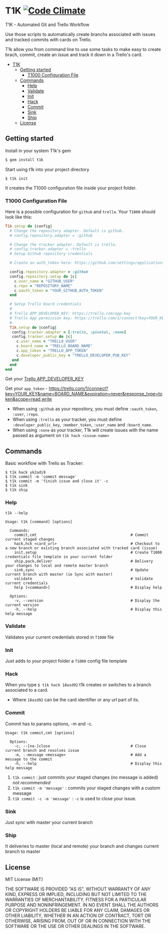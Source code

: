 # T1K [![Code Climate](https://codeclimate.com/github/fortesinformatica/t1k/badges/gpa.svg)](https://codeclimate.com/github/fortesinformatica/t1k)

T1K - Automated Git and Trello Workflow

Use those scripts to automatically create branchs associated with issues and tracked commits with cards on Trello.

T1k allow you from command line to use some tasks to make easy to create brach, commit, create an issue and track it down in a Trello's card.

- [T1K](#t1k)
  - [Getting started](#getting-started)
    - [T1000 Configuration File](#t1000-configuration-file)
  - [Commands](#commands)
    - [Help](#help)
    - [Validate](#validate)
    - [Init](#init)
    - [Hack](#hack)
    - [Commit](#commit)
    - [Sink](#sink)
    - [Ship](#ship)
  - [License](#license)

## Getting started

Install in your system T1k's gem

```ruby
$ gem install t1k
```

Start using t1k into your project directory

```shell
$ t1k init
```

It creates the T1000 configuration file inside your project folder.

### T1000 Configuration File
Here is a possible configuration for `github` and `trello`.
Your `T1000` should look like this:

```ruby
T1k.setup do |config|
  # Change the repository adapter. Default is github.
  # config.repository.adapter = :github

  # Change the tracker adapter. Default is trello.
  # config.tracker.adapter = :trello
  # Setup Github repository credentials

  # Create an auth_token here: https://github.com/settings/applications

  config.repository.adapter = :github
  config.repository.setup do |c|
    c.user_name = "GITHUB_USER"
    c.repo = "REPOSITORY_NAME"
    c.oauth_token = "YOUR_GITHUB_AUTH_TOKEN"
  end

  # Setup Trello board credentials
  #
  # Trello APP_DEVELOPER_KEY: https://trello.com/app-key
  # Trello App permission key: https://trello.com/1/connect?key=YOUR_KEY&name=BOARD_NAME&expiration=never&response_type=token&scope=read,write
  #
  T1k.setup do |config|
   config.tracker.adapter = [:trello, :pivotal, :none]
   config.tracker.setup do |c|
     c.user_name = "TRELLO_USER"
     c.board_name = "TRELLO_BOARD_NAME"
     c.app_token = "TRELLO_APP_TOKEN"
     c.developer_public_key = "TRELLO_DEVELOPER_PUB_KEY"
   end
  end
end
```

Get your [Trello APP_DEVELOPER_KEY](https://trello.com/app-key)

Get your `app_token` - https://trello.com/1/connect?key=YOUR_KEY&name=BOARD_NAME&expiration=never&response_type=token&scope=read,write

* When using `:github` as your repository, you must define `:oauth_token`, `:user`, `:repo`.
* When using `:trello` as your tracker, you must define `:developer_public_key`, `:member_token`, `:user_name` and `:board_name`.
* When using `:none` as your tracker, T1k will create issues with the name passed as argument on `t1k hack <issue-name>`

## Commands

Basic workflow with Trello as Tracker:

```shell
$ t1k hack yk2adi9
$ t1k commit -m 'commit message'
$ t1k commit -m 'finish issue and close it' -c
$ t1k sink
$ t1k ship
```

### Help

`t1k --help`

```
Usage: t1k [command] [options]

  Commands:
    commit,cmt                                          # Commit current staged changes
    hack,hck <card_url>                                 # Checkout to a new branch or existing branch associated with tracked card (issue)
    init,setup                                          # Create T1000 credentials file template in your current folder
    ship,pack,deliver                                   # Delivery your changes to local and remote master branch
    sink,sync                                           # Update current branch with master (ie Sync with master)
    validate                                            # Validate current credentials
    help [<command>]                                    # Display help

  Options:
    -v, --version                                       # Display the current version
    -h, --help                                          # Display this help message
```

### Validate

Validates your current credentials stored in `T1000` file

### Init

Just adds to your project folder a `T1000` config file template

### Hack

When you type `$ t1k hack 18asd92` t1k creates or switches to a branch associated to a card.

* Where `18asd92` can be the card identifier or any url part of its.

### Commit

Commit has to params options, -m and -c.

```
Usage: t1k commit,cmt [options]

  Options:
    -c, --[no-]close                                    # Close current branch and resolves issue
    -m, --message <message>                             # Add a message to the commit
    -h, --help                                          # Display this help message
```

1. `t1k commit` : just commits your staged changes (no message is added) *not recommended*
2. `t1k commit -m 'message'` : commits your staged changes with a custom message
2. `t1k commit -c -m 'message'` : `-c` is used to close your issue.

### Sink

Just _sync_ with master your current branch

### Ship

It deliveries to master (local and remote) your branch and changes current branch to master

## License

MIT License (MIT)

THE SOFTWARE IS PROVIDED "AS IS", WITHOUT WARRANTY OF ANY KIND, EXPRESS OR
IMPLIED, INCLUDING BUT NOT LIMITED TO THE WARRANTIES OF MERCHANTABILITY,
FITNESS FOR A PARTICULAR PURPOSE AND NONINFRINGEMENT. IN NO EVENT SHALL THE
AUTHORS OR COPYRIGHT HOLDERS BE LIABLE FOR ANY CLAIM, DAMAGES OR OTHER
LIABILITY, WHETHER IN AN ACTION OF CONTRACT, TORT OR OTHERWISE, ARISING FROM,
OUT OF OR IN CONNECTION WITH THE SOFTWARE OR THE USE OR OTHER DEALINGS IN
THE SOFTWARE.
